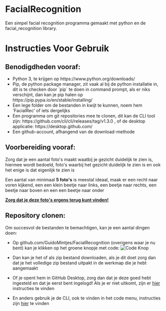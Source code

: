 # FacialRecognition
Een simpel facial recognition programma gemaakt met python en de facial_recognition library.

<h1>Instructies Voor Gebruik</b>

<h2>Benodigdheden vooraf:</h2>
	<ul>
		<li>Python 3, te krijgen op https://www.python.org/downloads/</li>
		<li>Pip, de python package manager, zit vaak al bij de python installatie in, dit is te checken door `pip` te doen in command prompt, als er niks verschijnt, dan kan je pip halen op https://pip.pypa.io/en/stable/installing/ </li>
		<li>Een lege folder om de bestanden in kwijt te kunnen, noem hem 'FacialRec' of iets dergelijks</li>
		<li>Een programma om git repositories mee te clonen, dit kan de CLI tool zijn: https://github.com/cli/cli/releases/tag/v1.3.0 , of de desktop applicatie: https://desktop.github.com/ </li>
	<li>Een github-account, afhangend van de download-methode</li>
	</ul>
	
<h2>Voorbereiding vooraf:</h2>
<p>Zorg dat je een aantal foto's maakt waatbij je gezicht duidelijk te zien is, hiermee wordt bedoeld, foto's waarbij het gezicht duidelijk te zien is en ook het enige is dat eigenlijk te zien is<p>
<p>Een aantal van minimaal <b>5 foto's</b> is meestal ideaal, maak er een recht naar voren kijkend, een een klein beetje naar links, een beetje naar rechts, een beetje naar boven en een een beetje naar onder<p>
<p><b><u>Zorg dat je deze foto's ergens terug kunt vinden!</u></b></p>

<h2>Repository clonen:</h2>
<p>Om succesvol de bestanden te bemachtigen, kan je een aantal dingen doen:</p>

* Op github.com/GuidoMintjes/FacialRecognition (overigens waar je nu bent) kan je klikken op het groene knopje met code: ![Code Knop](https://i.imgur.com/WdN4pUI.png)

* Dan kan je het of als zip bestand downloaden, als je dit doet zorg dan dat je het volledige zip bestand uitpakt in de werkmap die je hebt aangemaakt
* Of je opent hem in GitHub Desktop, zorg dan dat je deze goed hebt ingesteld en dat je eerst bent ingelogd! Als je er niet uitkomt, zijn er [hier](https://docs.github.com/en/free-pro-team@latest/desktop/contributing-and-collaborating-using-github-desktop/cloning-a-repository-from-github-to-github-desktop) instructies te vinden
* En anders gebruik je de CLI, ook te vinden in het code menu, instructies zijn [hier](https://cli.github.com/manual/gh_repo_clone) te vinden
